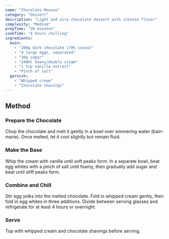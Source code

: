 ```yaml
---
name: "Chocolate Mousse"
category: "Dessert"
description: "Light and airy chocolate dessert with intense flavor"
complexity: "Medium"
prepTime: "20 minutes"
cookTime: "4 hours chilling"
ingredients:
  main:
    - "200g dark chocolate (70% cocoa)"
    - "4 large eggs, separated"
    - "30g sugar"
    - "240ml heavy/double cream"
    - "1 tsp vanilla extract"
    - "Pinch of salt"
  garnish:
    - "Whipped cream"
    - "Chocolate shavings"
---
```


## Method

### Prepare the Chocolate

Chop the chocolate and melt it gently in a bowl over simmering water (bain-marie). Once melted, let it cool slightly but remain fluid.

### Make the Base

Whip the cream with vanilla until soft peaks form. In a separate bowl, beat egg whites with a pinch of salt until foamy, then gradually add sugar and beat until stiff peaks form.

### Combine and Chill

Stir egg yolks into the melted chocolate. Fold in whipped cream gently, then fold in egg whites in three additions. Divide between serving glasses and refrigerate for at least 4 hours or overnight.

### Serve

Top with whipped cream and chocolate shavings before serving.